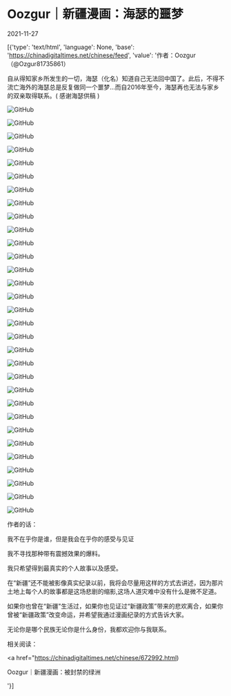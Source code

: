 # Oozgur｜新疆漫画：海瑟的噩梦

2021-11-27

[{'type': 'text/html', 'language': None, 'base': 'https://chinadigitaltimes.net/chinese/feed', 'value': '作者：Oozgur（@Ozgur81735861）

自从得知家乡所发生的一切，海瑟（化名）知道自己无法回中国了。此后，不得不流亡海外的海瑟总是反复做同一个噩梦&#8230;而自2016年至今，海瑟再也无法与家乡的双亲取得联系。( 感谢海瑟供稿 )

![GitHub](https://chinadigitaltimes.net/chinese/files/2021/11/1-1.jpg)

![GitHub](https://chinadigitaltimes.net/chinese/files/2021/11/2-1.jpg)

![GitHub](https://chinadigitaltimes.net/chinese/files/2021/11/3.jpg)

![GitHub](https://chinadigitaltimes.net/chinese/files/2021/11/4.jpg)

![GitHub](https://chinadigitaltimes.net/chinese/files/2021/11/5.jpg)

![GitHub](https://chinadigitaltimes.net/chinese/files/2021/11/6.jpg)

![GitHub](https://chinadigitaltimes.net/chinese/files/2021/11/7.jpg)

![GitHub](https://chinadigitaltimes.net/chinese/files/2021/11/8.jpg)

![GitHub](https://chinadigitaltimes.net/chinese/files/2021/11/9.jpg)

![GitHub](https://chinadigitaltimes.net/chinese/files/2021/11/10-1.jpg)

![GitHub](https://chinadigitaltimes.net/chinese/files/2021/11/11-1.jpg)

![GitHub](https://chinadigitaltimes.net/chinese/files/2021/11/12-2.jpg)

![GitHub](https://chinadigitaltimes.net/chinese/files/2021/11/13-1.jpg)

![GitHub](https://chinadigitaltimes.net/chinese/files/2021/11/14-1.jpg)

![GitHub](https://chinadigitaltimes.net/chinese/files/2021/11/15-1.jpg)

![GitHub](https://chinadigitaltimes.net/chinese/files/2021/11/16-1.jpg)

![GitHub](https://chinadigitaltimes.net/chinese/files/2021/11/17-1.jpg)

![GitHub](https://chinadigitaltimes.net/chinese/files/2021/11/18.jpg)

![GitHub](https://chinadigitaltimes.net/chinese/files/2021/11/19.jpg)

![GitHub](https://chinadigitaltimes.net/chinese/files/2021/11/20.jpg)

![GitHub](https://chinadigitaltimes.net/chinese/files/2021/11/21.jpg)

![GitHub](https://chinadigitaltimes.net/chinese/files/2021/11/22.jpg)

![GitHub](https://chinadigitaltimes.net/chinese/files/2021/11/23-1.jpg)

![GitHub](https://chinadigitaltimes.net/chinese/files/2021/11/24.jpg)

![GitHub](https://chinadigitaltimes.net/chinese/files/2021/11/25.jpg)

![GitHub](https://chinadigitaltimes.net/chinese/files/2021/11/26.jpg)

![GitHub](https://chinadigitaltimes.net/chinese/files/2021/11/27.jpg)

![GitHub](https://chinadigitaltimes.net/chinese/files/2021/11/28.jpg)

![GitHub](https://chinadigitaltimes.net/chinese/files/2021/11/29.jpg)

![GitHub](https://chinadigitaltimes.net/chinese/files/2021/11/30.jpg)

![GitHub](https://chinadigitaltimes.net/chinese/files/2021/11/31.jpg)

作者的话：



我不在乎你是谁，但是我会在乎你的感受与见证

我不寻找那种带有震撼效果的爆料。

我只希望得到最真实的个人故事以及感受。

在“新疆”还不能被影像真实纪录以前，我将会尽量用这样的方式去讲述，因为那片土地上每个人的故事都是这场悲剧的缩影,这场人道灾难中没有什么是微不足道。

如果你也曾在“新疆&quot;生活过，如果你也见证过“新疆政策”带来的悲欢离合，如果你曾被“新疆政策”改变命运，并希望我通过漫画纪录的方式告诉大家。

无论你是哪个民族无论你是什么身份，我都欢迎你与我联系。



相关阅读：



<a href="https://chinadigitaltimes.net/chinese/672992.html)

Oozgur｜新疆漫画：被封禁的绿洲

'}]